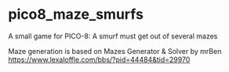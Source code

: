 # pico8_maze_smurfs
A small game for PICO-8: A smurf must get out of several mazes

Maze generation is based on Mazes Generator & Solver by mrBen https://www.lexaloffle.com/bbs/?pid=44484&tid=29970

